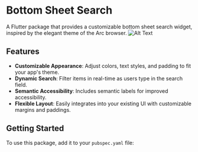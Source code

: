 
# Bottom Sheet Search

A Flutter package that provides a customizable bottom sheet search widget, inspired by the elegant theme of the Arc browser.
![Alt Text](assets/bottom_sheet.gif)
## Features

- **Customizable Appearance**: Adjust colors, text styles, and padding to fit your app's theme.
- **Dynamic Search**: Filter items in real-time as users type in the search field.
- **Semantic Accessibility**: Includes semantic labels for improved accessibility.
- **Flexible Layout**: Easily integrates into your existing UI with customizable margins and paddings.

## Getting Started

To use this package, add it to your `pubspec.yaml` file:
